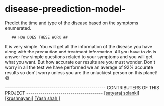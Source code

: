 # disease-preediction-model-
Predict the time and type of the disease based on the symptoms enumerated.

       ## HOW DOES THESE WORK ##
 It is very simple. You will get all the information of the disease you have along with the precaution and treatment information. All you have to do is answer few simple questions related to your symptoms and you will get what you want. But how accurate our results are you must wonder. Don't worry in all the test we have performed we an average of 92% accurate results so don't worry unless you are the unluckiest person on this planet! 😅                             



-------------------------------------------------- CONTRIBUTERS OF THIS PROJECT --------------------------------------
                                                 [[satyaraj solanki]](https://github.com/Satyaraj291)
                                                [[krushnayani]](https://github.com/krushnayani)
                                               [[Yash shah ]](https://github.com/yashshah2002)
